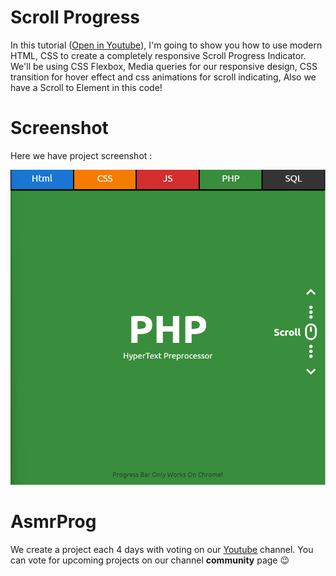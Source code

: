 # Scroll Progress
In this tutorial ([Open in Youtube](https://youtu.be/X4vFnllZHBs)), I'm going to show you how to use modern HTML, CSS to create a completely responsive Scroll Progress Indicator. We'll be using CSS Flexbox, Media queries for our responsive design, CSS  transition for hover effect and css animations for scroll indicating, Also we have a Scroll to Element in this code!

# Screenshot
Here we have project screenshot :

![screenshot](screenshot.jpg)

# AsmrProg

We create a project each 4 days with voting on our <a href="https://youtube.com/@AsmrProg" target="_blank">Youtube</a> channel.
You can vote for upcoming projects on our channel **community** page :wink: